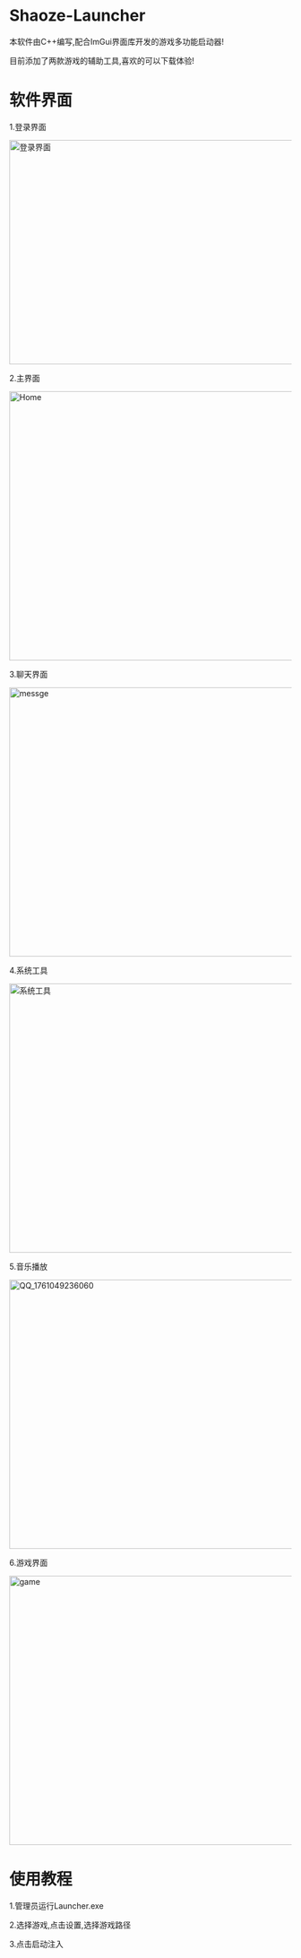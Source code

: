 # Shaoze-Launcher
本软件由C++编写,配合ImGui界面库开发的游戏多功能启动器!

目前添加了两款游戏的辅助工具,喜欢的可以下载体验!

# 软件界面
1.登录界面

<img width="720" height="400" alt="登录界面" src="https://github.com/user-attachments/assets/6fcb8b7b-6244-4942-ab4a-7e800fc2fcc1" />

2.主界面

<img width="720" height="480" alt="Home" src="https://github.com/user-attachments/assets/9f3ee662-901e-49d5-a7e8-edf881419086" />

3.聊天界面

<img width="720" height="480" alt="messge" src="https://github.com/user-attachments/assets/a185874e-568c-4cb7-be0e-407ff15301de" />

4.系统工具

<img width="720" height="480" alt="系统工具" src="https://github.com/user-attachments/assets/83b3938d-088a-45e2-b389-53bc954448a7" />

5.音乐播放

<img width="720" height="480" alt="QQ_1761049236060" src="https://github.com/user-attachments/assets/e57adde8-c599-4446-81d5-28b0b7ddde25" />

6.游戏界面

<img width="720" height="480" alt="game" src="https://github.com/user-attachments/assets/82eb6fe1-47c4-42ca-9039-c1b9b5915aaa" />

# 使用教程
1.管理员运行Launcher.exe

2.选择游戏,点击设置,选择游戏路径

3.点击启动注入
